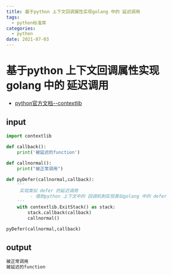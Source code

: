 ```yaml
---
title: 基于python 上下文回调属性实现golang 中的 延迟调用
tags:
  - python标准库
categories:
  - python
date: 2021-07-03
---
```



# 基于python 上下文回调属性实现golang 中的 延迟调用
- [python官方文档--contextlib ](https://docs.python.org/zh-cn/3.7/library/contextlib.html)
## input
```python
import contextlib

def callback():
    print('被延迟的function')
    
def callnormal():
    print("被正常调用")

def pyDefer(callnormal,callback):
    '''
     实现类似 defer 的延迟调用
         - 借助python 上下文中的 回调机制实现类似golang 中的 defer
    '''
    with contextlib.ExitStack() as stack:
        stack.callback(callback)
        callnormal()

pyDefer(callnormal,callback)
```
## output
```bash
被正常调用
被延迟的function
```